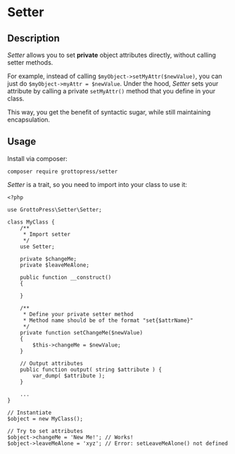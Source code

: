 # Setter

## Description

*Setter* allows you to set **private** object attributes directly, without calling setter methods.

For example, instead of calling `$myObject->setMyAttr($newValue)`, you can just do `$myObject->myAttr = $newValue`. Under the hood, *Setter* sets your attribute by calling a private `setMyAttr()` method that you define in your class.

This way, you get the benefit of syntactic sugar, while still maintaining encapsulation.

## Usage

Install via composer:

`composer require grottopress/setter`

*Setter* is a trait, so you need to import into your class to use it:

    <?php

    use GrottoPress\Setter\Setter;

    class MyClass {
        /**
         * Import setter
         */
        use Setter;

        private $changeMe;
        private $leaveMeAlone;

        public function __construct()
        {

        }

        /**
         * Define your private setter method
         * Method name should be of the format "set{$attrName}"
         */
        private function setChangeMe($newValue)
        {
            $this->changeMe = $newValue;
        }

        // Output attributes
        public function output( string $attribute ) {
            var_dump( $attribute );
        }

        ...
    }

    // Instantiate
    $object = new MyClass();

    // Try to set attributes
    $object->changeMe = 'New Me!'; // Works!
    $object->leaveMeAlone = 'xyz'; // Error: setLeaveMeAlone() not defined
